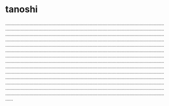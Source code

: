# tanoshi

..............................................................................................................................................................................................................................................................................................................................................................................................................................................................................................................................................................................................................................................................................................................................................................................................................................................................................................................................................................................................................................................................................................................................................................................................................................................................................................................................................................................................................................................................................................................................................................................................................................................................................................................................................................................................................